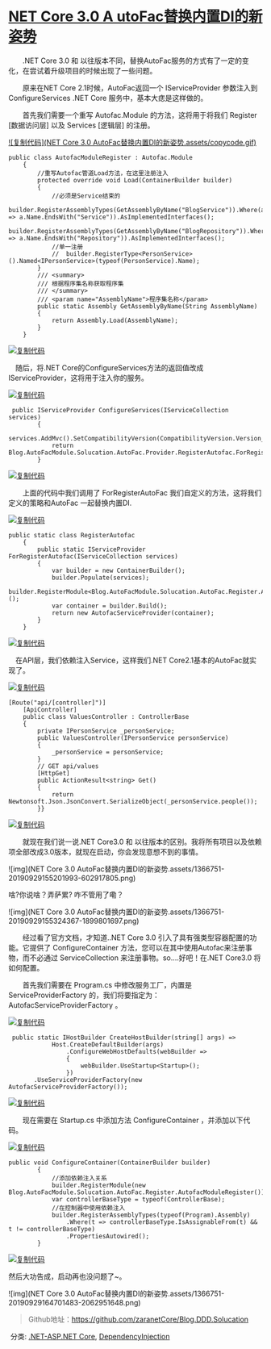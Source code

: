 #                   [NET Core 3.0 A utoFac替换内置DI的新姿势](https://www.cnblogs.com/ZaraNet/p/11591915.html)

　　.NET Core 3.0 和 以往版本不同，替换AutoFac服务的方式有了一定的变化，在尝试着升级项目的时候出现了一些问题。

　　原来在NET Core 2.1时候，AutoFac返回一个 IServiceProvider 参数注入到ConfigureServices .NET Core 服务中，基本大痣是这样做的。

　　首先我们需要一个重写 Autofac.Module 的方法，这将用于将我们 Register [数据访问层] 以及  Services [逻辑层] 的注册。

[![复制代码](NET Core 3.0 AutoFac替换内置DI的新姿势.assets/copycode.gif)](javascript:void(0);)

```
public class AutofacModuleRegister : Autofac.Module
    {
        //重写Autofac管道Load方法，在这里注册注入
        protected override void Load(ContainerBuilder builder)
        {
            //必须是Service结束的
            builder.RegisterAssemblyTypes(GetAssemblyByName("BlogService")).Where(a => a.Name.EndsWith("Service")).AsImplementedInterfaces();
            builder.RegisterAssemblyTypes(GetAssemblyByName("BlogRepository")).Where(a => a.Name.EndsWith("Repository")).AsImplementedInterfaces();
            //单一注册
            //  builder.RegisterType<PersonService>().Named<IPersonService>(typeof(PersonService).Name);
        }
        /// <summary>
        /// 根据程序集名称获取程序集
        /// </summary>
        /// <param name="AssemblyName">程序集名称</param>
        public static Assembly GetAssemblyByName(String AssemblyName)
        {
            return Assembly.Load(AssemblyName);
        }
    }
```

[![复制代码](https://common.cnblogs.com/images/copycode.gif)](javascript:void(0);)

 　随后，将.NET Core的ConfigureServices方法的返回值改成IServiceProvider，这将用于注入你的服务。

[![复制代码](https://common.cnblogs.com/images/copycode.gif)](javascript:void(0);)

```
 public IServiceProvider ConfigureServices(IServiceCollection services)
        {
            services.AddMvc().SetCompatibilityVersion(CompatibilityVersion.Version_2_1);
            return Blog.AutoFacModule.Solucation.AutoFac.Provider.RegisterAutofac.ForRegisterAutofac(services);
        }
```

[![复制代码](https://common.cnblogs.com/images/copycode.gif)](javascript:void(0);)

　　上面的代码中我们调用了 ForRegisterAutoFac 我们自定义的方法，这将我们定义的策略和AutoFac 一起替换内置DI.

[![复制代码](https://common.cnblogs.com/images/copycode.gif)](javascript:void(0);)

```
public static class RegisterAutofac
    {
        public static IServiceProvider ForRegisterAutofac(IServiceCollection services)
        {
            var builder = new ContainerBuilder();
            builder.Populate(services);
            builder.RegisterModule<Blog.AutoFacModule.Solucation.AutoFac.Register.AutofacModuleRegister>();
            var container = builder.Build(); 
            return new AutofacServiceProvider(container);
        }
    }
```

[![复制代码](https://common.cnblogs.com/images/copycode.gif)](javascript:void(0);)

 　在API层，我们依赖注入Service，这样我们.NET Core2.1基本的AutoFac就实现了。

[![复制代码](https://common.cnblogs.com/images/copycode.gif)](javascript:void(0);)

```
[Route("api/[controller]")]
    [ApiController]
    public class ValuesController : ControllerBase
    {
        private IPersonService _personService;
        public ValuesController(IPersonService personService)
        {
            _personService = personService;
        }
        // GET api/values
        [HttpGet]
        public ActionResult<string> Get()
        {
            return Newtonsoft.Json.JsonConvert.SerializeObject(_personService.people());
        }}
```

[![复制代码](https://common.cnblogs.com/images/copycode.gif)](javascript:void(0);)

　　就现在我们说一说.NET Core3.0 和 以往版本的区别。我将所有项目以及依赖项全部改成3.0版本，就现在启动，你会发现意想不到的事情。

 ![img](NET Core 3.0 AutoFac替换内置DI的新姿势.assets/1366751-20190929155201993-602917805.png)

 

啥?你说啥？弄萨累? 咋不管用了嘞？

![img](NET Core 3.0 AutoFac替换内置DI的新姿势.assets/1366751-20190929155324367-1899801697.png)

 

　　经过看了官方文档，才知道..NET Core 3.0 引入了具有强类型容器配置的功能。它提供了 ConfigureContainer 方法，您可以在其中使用Autofac来注册事物，而不必通过 ServiceCollection 来注册事物。so....好吧！在.NET Core3.0 将如何配置。

　　首先我们需要在 Program.cs 中修改服务工厂，内置是 ServiceProviderFactory 的，我们将要指定为： AutofacServiceProviderFactory 。

[![复制代码](https://common.cnblogs.com/images/copycode.gif)](javascript:void(0);)

```
 public static IHostBuilder CreateHostBuilder(string[] args) =>
            Host.CreateDefaultBuilder(args)
                .ConfigureWebHostDefaults(webBuilder =>
                {
                    webBuilder.UseStartup<Startup>();
                })
       .UseServiceProviderFactory(new AutofacServiceProviderFactory());
```

[![复制代码](https://common.cnblogs.com/images/copycode.gif)](javascript:void(0);)

　　现在需要在 Startup.cs 中添加方法 ConfigureContainer ，并添加以下代码。

[![复制代码](https://common.cnblogs.com/images/copycode.gif)](javascript:void(0);)

```
public void ConfigureContainer(ContainerBuilder builder)
        {
            //添加依赖注入关系
            builder.RegisterModule(new Blog.AutoFacModule.Solucation.AutoFac.Register.AutofacModuleRegister());
            var controllerBaseType = typeof(ControllerBase);
            //在控制器中使用依赖注入
            builder.RegisterAssemblyTypes(typeof(Program).Assembly)
                .Where(t => controllerBaseType.IsAssignableFrom(t) && t != controllerBaseType)
                .PropertiesAutowired();
        }
```

[![复制代码](https://common.cnblogs.com/images/copycode.gif)](javascript:void(0);)

然后大功告成，启动再也没问题了~。

![img](NET Core 3.0 AutoFac替换内置DI的新姿势.assets/1366751-20190929164701483-2062951648.png)

>  Github地址：https://github.com/zaranetCore/Blog.DDD.Solucation

​    分类:             [.NET-ASP.NET Core](https://www.cnblogs.com/ZaraNet/category/1272000.html),             [DependencyInjection](https://www.cnblogs.com/ZaraNet/category/1558258.html)